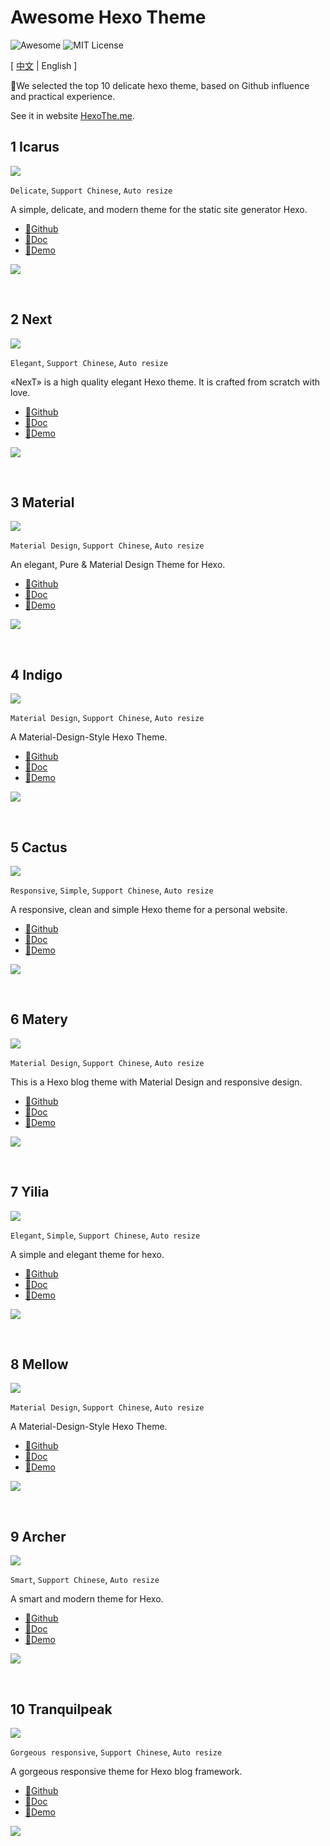 # Awesome Hexo Theme

![Awesome](https://cdn.rawgit.com/sindresorhus/awesome/d7305f38d29fed78fa85652e3a63e154dd8e8829/media/badge.svg)
![MIT License](https://img.shields.io/badge/license-MIT-green.svg)

[ [中文](./README.md) | English ]

🌟We selected the top 10 delicate hexo theme, based on Github influence and practical experience.

See it in website [HexoThe.me](https://hexothe.me).

## 1 Icarus

![](https://img.shields.io/github/stars/ppoffice/hexo-theme-icarus.svg)

`Delicate`, `Support Chinese`, `Auto resize`

A simple, delicate, and modern theme for the static site generator Hexo.

- [🔗Github](https://github.com/ppoffice/hexo-theme-icarus)
- [🔗Doc](https://blog.zhangruipeng.me/hexo-theme-icarus/categories/)
- [🔗Demo](https://blog.zhangruipeng.me/hexo-theme-icarus/)

![](https://www.hexothe.me/image/ppoffice_hexo-theme-icarus.gif)

<br>

## 2 Next

![](https://img.shields.io/github/stars/theme-next/hexo-theme-next.svg)

`Elegant`, `Support Chinese`, `Auto resize`

«NexT» is a high quality elegant Hexo theme. It is crafted from scratch with love.

- [🔗Github](https://github.com/theme-next/hexo-theme-next)
- [🔗Doc](http://theme-next.iissnan.com/)
- [🔗Demo](https://theme-next.org/)

![](https://www.hexothe.me/image/theme-next_hexo-theme-next.gif)

<br>

## 3 Material

![](https://img.shields.io/github/stars/viosey/hexo-theme-material.svg)

`Material Design`, `Support Chinese`, `Auto resize`

An elegant, Pure & Material Design Theme for Hexo.

- [🔗Github](https://github.com/viosey/hexo-theme-material)
- [🔗Doc](https://material.viosey.com/docs/)
- [🔗Demo](https://liyin.date/)

![](https://www.hexothe.me/image/viosey_hexo-theme-material.gif)

<br>

## 4 Indigo

![](https://img.shields.io/github/stars/yscoder/hexo-theme-indigo.svg)

`Material Design`, `Support Chinese`, `Auto resize`

A Material-Design-Style Hexo Theme.

- [🔗Github](https://github.com/yscoder/hexo-theme-indigo)
- [🔗Doc](https://github.com/yscoder/hexo-theme-indigo/wiki)
- [🔗Demo](https://yscoder.github.io/)

![](https://www.hexothe.me/image/yscoder_hexo-theme-indigo.gif)

<br>

## 5 Cactus

![](https://img.shields.io/github/stars/probberechts/hexo-theme-cactus.svg)

`Responsive`, `Simple`, `Support Chinese`, `Auto resize`

A responsive, clean and simple Hexo theme for a personal website.

- [🔗Github](https://github.com/probberechts/hexo-theme-cactus)
- [🔗Doc](https://github.com/probberechts/hexo-theme-cactus)
- [🔗Demo](https://probberechts.github.io/hexo-theme-cactus/)

![](https://www.hexothe.me/image/probberechts_hexo-theme-cactus.gif)

<br>

## 6 Matery

![](https://img.shields.io/github/stars/blinkfox/hexo-theme-matery.svg)

`Material Design`, `Support Chinese`, `Auto resize`

This is a Hexo blog theme with Material Design and responsive design.

- [🔗Github](https://github.com/blinkfox/hexo-theme-matery)
- [🔗Doc](https://github.com/blinkfox/hexo-theme-matery/blob/master/README_CN.md)
- [🔗Demo](https://blinkfox.github.io/)

![](https://www.hexothe.me/image/blinkfox_hexo-theme-matery.gif)

<br>

## 7 Yilia

![](https://img.shields.io/github/stars/litten/hexo-theme-yilia.svg)

`Elegant`, `Simple`, `Support Chinese`, `Auto resize`

A simple and elegant theme for hexo.

- [🔗Github](https://github.com/litten/hexo-theme-yilia)
- [🔗Doc](https://github.com/litten/hexo-theme-yilia/wiki)
- [🔗Demo](http://litten.me/)

![](https://www.hexothe.me/image/litten_hexo-theme-yilia.gif)

<br>

## 8 Mellow

![](https://img.shields.io/github/stars/codefine/hexo-theme-mellow.svg)

`Material Design`, `Support Chinese`, `Auto resize`

A Material-Design-Style Hexo Theme.

- [🔗Github](https://github.com/codefine/hexo-theme-mellow)
- [🔗Doc](https://github.com/codefine/hexo-theme-mellow/wiki)
- [🔗Demo](https://hexo.lujingtao.com/)

![](https://www.hexothe.me/image/codefine_hexo-theme-mellow.gif)

<br>

## 9 Archer

![](https://img.shields.io/github/stars/fi3ework/hexo-theme-archer.svg)

`Smart`, `Support Chinese`, `Auto resize`

A smart and modern theme for Hexo.

- [🔗Github](https://github.com/fi3ework/hexo-theme-archer)
- [🔗Doc](https://github.com/fi3ework/hexo-theme-archer/blob/master/docs/develop-guide-zh.md)
- [🔗Demo](http://firework.studio/archer-demo/)

![](https://www.hexothe.me/image/fi3ework_hexo-theme-archer.gif)

<br>

## 10 Tranquilpeak

![](https://img.shields.io/github/stars/LouisBarranqueiro/hexo-theme-tranquilpeak.svg)

`Gorgeous responsive`, `Support Chinese`, `Auto resize`

A gorgeous responsive theme for Hexo blog framework.

- [🔗Github](https://github.com/LouisBarranqueiro/hexo-theme-tranquilpeak)
- [🔗Doc](https://github.com/LouisBarranqueiro/hexo-theme-tranquilpeak)
- [🔗Demo](https://louisbarranqueiro.github.io/hexo-theme-tranquilpeak/)

![](https://www.hexothe.me/image/LouisBarranqueiro_hexo-theme-tranquilpeak.gif)

<br>

